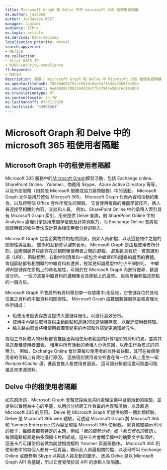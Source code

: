 ```yaml
---
title: Microsoft Graph 和 Delve 中的 microsoft 365 租使用者隔離
ms.author: josephd
author: JoeDavies-MSFT
manager: laurawi
audience: ITPro
ms.topic: article
ms.service: O365-seccomp
localization_priority: Normal
search.appverid:
- MET150
ms.collection:
- Strat_O365_IP
- M365-security-compliance
f1.keywords:
- NOCSH
description: 摘要： microsoft Graph 和 Delve 中 Microsoft 365 租使用者隔離的說明。
ms.openlocfilehash: 70888d084792cfb819c0ee54f34d2a8869fb198b
ms.sourcegitcommit: 6e608d957082244d1b4ffb47942e5847ec18c0b9
ms.translationtype: MT
ms.contentlocale: zh-TW
ms.lasthandoff: 07/01/2020
ms.locfileid: "44998263"
---
```

# <a name="microsoft-365-tenant-isolation-in-the-microsoft-graph-and-delve"></a>Microsoft Graph 和 Delve 中的 microsoft 365 租使用者隔離

## <a name="tenant-isolation-in-the-microsoft-graph"></a>Microsoft Graph 中的租使用者隔離

Microsoft 365 服務中的[Microsoft Graph](https://developer.microsoft.com/graph)模型活動，包括 Exchange online、SharePoint Online、Yammer、商務用 Skype、Azure Active Directory 等等，以及外部服務（如其他 Microsoft 服務或協力廠商服務）中的活動。 Microsoft Graph 元件是用於整個 Microsoft 365。 Microsoft Graph 代表內容和活動的集合，以及跨整個 Office 套件所發生的關聯。 它會使用複雜的機器學習技巧，將人員連接至相關的內容、交談和人員。 例如，SharePoint Online 中的承租人索引具有 Microsoft Graph 索引，用來提供 Delve 查詢，則 SharePoint Online 中的 Analytics 處理引擎是用來儲存信號及計算洞察力，而 Exchange Online 會將每個使用者的收件者快取計算為租使用者分析的輸入。

Microsoft Graph 包含企業物件的相關資訊，例如人員和檔，以及這些物件之間的關聯性與互動。 關係和互動會以*邊*來表示。 Microsoft Graph 是由租使用者所分割，這兩個邊界只能存在於相同租使用者之間的*節點*。 *節點*是具有統一資源識別項（URI）、節點類型、存取控制清單和一組包含*中繼資料*和邊緣的層面的實體。 每個節點都有相關聯的中繼資料和邊界，視常見知識模型中的*小平面*排列。 *中繼資料*是儲存在節點上的命名屬性，可用於在 Microsoft Graph 內進行搜尋、篩選或分析。 一個*方面*是中繼資料的邏輯集合及節點上的邊界。 每個層面都描述節點的一個方位。 

Microsoft Graph 不會將所有資料移到單一存放庫中;相反地，它會儲存位於其他位置之資料的中繼資料和關聯性。 Microsoft Graph 由數個數據儲存區和處理元件所組成：

- 租使用者圖表存放區提供大量儲存優化，以進行高效分析。
- 使用中內容快取可提供主動節點和邊緣的快速隨機存取，以促進使用者體驗。
- 輸入路由器會將租使用者圖表變更的內部和外部變更通知給元件。

每個工作負載內的分析都會推匯出與租使用者範圍的計算相關的真知灼見，並將其推送至租使用者圖表。 租用中所有活動的承租人分析原因，以產生行為模式的洞察力。 例如，Exchange Online 會計算每位使用者的收件者快取，其可在每個使用者的信箱上有效地進行原因。 這些個別使用者分析會在每一位人員上產生一組*RecipientCache 邊*，進而會推入租使用者圖表。 這可讓分析處理盡可能盡可能接近來來源資料。

## <a name="tenant-isolation-in-delve"></a>Delve 中的租使用者隔離

如先前所述，Microsoft Graph 會幫您探索及共同處理企業中目前活動的經驗，並提供以實體為中心的平臺，以用於分析跨工作負載的內容和活動，以及超過 Microsoft 365 的原因。 Delve 是 Microsoft Graph 所提供的第一個此類經驗。
Delve 是 Microsoft 365 web 體驗，可透過 Microsoft Graph 將 Microsoft 365 和 Yammer Enterprise 的內容呈現給 Microsoft 365 使用者。 網頁體驗顯示不同的板卡，每個板都有特定的主題，例如「*我的趨勢分析*」或「*我已修改的*資訊」。 每個電路板都是由多個檔卡片所組成，這些卡片會顯示檔中的摘要文字和圖片。 這張卡片可讓使用者做為開啟檔或檔的 Yammer 頁面等動作。 Microsoft 365 租使用者中的每個人都有一個頁面，顯示此人員最相關的檔，以及可呼叫 Exchange Online 或商務用 Skype 以與該人員互動的圖示。 因為 Delve 是以 Microsoft Graph API 為基礎，所以它會受限於該 API 的承租人型隔離。